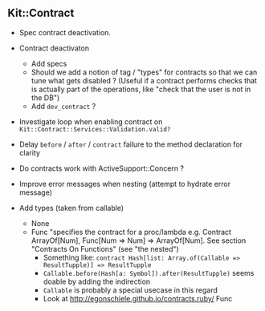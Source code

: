 ## Kit::Contract

* Spec contract deactivation.
* Contract deactivaton
  * Add specs
  * Should we add a notion of tag / "types" for contracts so that we can tune what gets disabled ? (Useful if a contract performs checks that is actually part of the operations, like "check that the user is not in the DB")
  * Add `dev_contract` ?

* Investigate loop when enabling contract on `Kit::Contract::Services::Validation.valid?`

* Delay `before` / `after` / `contract` failure to the method declaration for clarity

* Do contracts work with ActiveSupport::Concern ?

* Improve error messages when nesting (attempt to hydrate error message)

* Add types (taken from callable)
  * None
  * Func "specifies the contract for a proc/lambda e.g. Contract ArrayOf[Num], Func[Num => Num] => ArrayOf[Num]. See section "Contracts On Functions" (see "the nested")
    * Something like: `contract Hash[list: Array.of(Callable => ResultTupple)] => ResultTupple`
    * `Callable.before(Hash[a: Symbol]).after(ResultTupple)` seems doable by adding the indirection
    * `Callable` is probably a special usecase in this regard
    * Look at http://egonschiele.github.io/contracts.ruby/ Func


